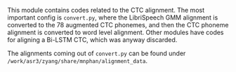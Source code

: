 This module contains codes related to the CTC alignment. The most important config is `convert.py`, where the LibriSpeech GMM alignment is converted to the 78 augmented CTC phonemes, and then the CTC phoneme alignment is converted to word level alignment. Other modules have codes for aligning a Bi-LSTM CTC, which was anyway discarded.

The alignments coming out of `convert.py` can be found under `/work/asr3/zyang/share/mnphan/alignment_data`.
